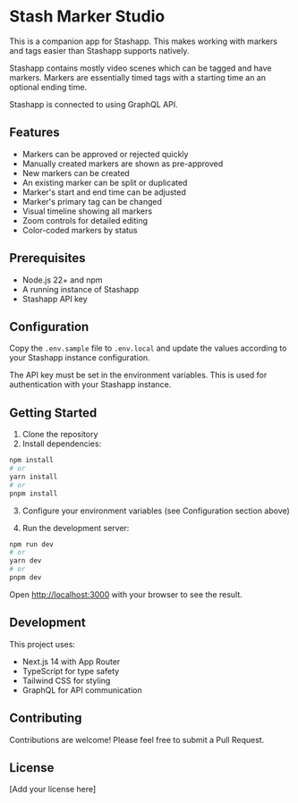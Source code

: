 # Stash Marker Studio

This is a companion app for Stashapp. This makes working with markers and tags easier than Stashapp supports natively.

Stashapp contains mostly video scenes which can be tagged and have markers. Markers are essentially timed tags with a starting time an an optional ending time.

Stashapp is connected to using GraphQL API.

## Features

- Markers can be approved or rejected quickly
- Manually created markers are shown as pre-approved
- New markers can be created
- An existing marker can be split or duplicated
- Marker's start and end time can be adjusted
- Marker's primary tag can be changed
- Visual timeline showing all markers
- Zoom controls for detailed editing
- Color-coded markers by status

## Prerequisites

- Node.js 22+ and npm
- A running instance of Stashapp
- Stashapp API key

## Configuration

Copy the `.env.sample` file to `.env.local` and update the values according to your Stashapp instance configuration.

The API key must be set in the environment variables. This is used for authentication with your Stashapp instance.

## Getting Started

1. Clone the repository
2. Install dependencies:

```bash
npm install
# or
yarn install
# or
pnpm install
```

3. Configure your environment variables (see Configuration section above)

4. Run the development server:

```bash
npm run dev
# or
yarn dev
# or
pnpm dev
```

Open [http://localhost:3000](http://localhost:3000) with your browser to see the result.

## Development

This project uses:

- Next.js 14 with App Router
- TypeScript for type safety
- Tailwind CSS for styling
- GraphQL for API communication

## Contributing

Contributions are welcome! Please feel free to submit a Pull Request.

## License

[Add your license here]
